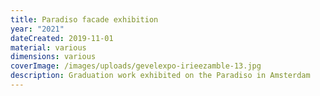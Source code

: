 ```yaml
---
title: Paradiso facade exhibition
year: "2021"
dateCreated: 2019-11-01
material: various
dimensions: various
coverImage: /images/uploads/gevelexpo-irieezamble-13.jpg
description: Graduation work exhibited on the Paradiso in Amsterdam
---
```

